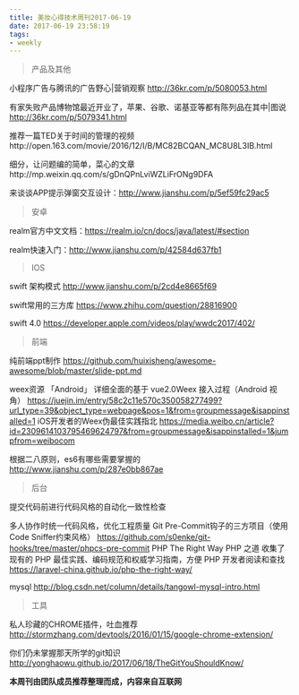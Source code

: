 ```yaml
---
title: 美妆心得技术周刊2017-06-19
date: 2017-06-19 23:58:19
tags:
- weekly
---
```


> 产品及其他

小程序广告与腾讯的广告野心|营销观察    http://36kr.com/p/5080053.html

有家失败产品博物馆最近开业了，苹果、谷歌、诺基亚等都有陈列品在其中|图说    http://36kr.com/p/5079341.html

推荐一篇TED关于时间的管理的视频http://open.163.com/movie/2016/12/I/B/MC82BCQAN_MC8U8L3IB.html

细分，让问题编的简单，菜心的文章http://mp.weixin.qq.com/s/gDnQPnLviWZLiFrONg9DFA

来谈谈APP提示弹窗交互设计：http://www.jianshu.com/p/5ef59fc29ac5

> 安卓

realm官方中文文档：https://realm.io/cn/docs/java/latest/#section

realm快速入门：http://www.jianshu.com/p/42584d637fb1

> IOS

swift 架构模式  http://www.jianshu.com/p/2cd4e8665f69

swift常用的三方库 https://www.zhihu.com/question/28816900

swift 4.0 https://developer.apple.com/videos/play/wwdc2017/402/

> 前端

纯前端ppt制作 https://github.com/huixisheng/awesome-awesome/blob/master/slide-ppt.md

weex资源
「Android」 详细全面的基于 vue2.0Weex 接入过程（Android 视角） https://juejin.im/entry/58c2c11e570c350058277499?url_type=39&object_type=webpage&pos=1&from=groupmessage&isappinstalled=1
iOS开发者的Weex伪最佳实践指北 https://media.weibo.cn/article?id=2309614103795469624797&from=groupmessage&isappinstalled=1&jumpfrom=weibocom

根据二八原则，es6有哪些需要掌握的 http://www.jianshu.com/p/287e0bb867ae


>后台

提交代码前进行代码风格的自动化一致性检查

多人协作时统一代码风格，优化工程质量
Git Pre-Commit钩子的三方项目（使用Code Sniffer约束风格）
https://github.com/s0enke/git-hooks/tree/master/phpcs-pre-commit
PHP The Right Way
PHP 之道 收集了现有的 PHP 最佳实践、编码规范和权威学习指南，方便 PHP 开发者阅读和查找
https://laravel-china.github.io/php-the-right-way/

mysql http://blog.csdn.net/column/details/tangowl-mysql-intro.html


> 工具

私人珍藏的CHROME插件，吐血推荐 http://stormzhang.com/devtools/2016/01/15/google-chrome-extension/

你们仍未掌握那天所学的git知识 http://yonghaowu.github.io/2017/06/18/TheGitYouShouldKnow/

**本周刊由团队成员推荐整理而成，内容来自互联网**
